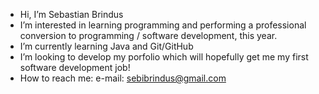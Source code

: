 - Hi, I’m Sebastian Brindus
- I’m interested in learning programming and performing a professional conversion to programming / software development, this year.
- I’m currently learning Java and Git/GitHub
- I’m looking to develop my porfolio which will hopefully get me my first software development job!
- How to reach me: e-mail: sebibrindus@gmail.com

<!---
sebibrindus/sebibrindus is a ✨ special ✨ repository because its `README.md` (this file) appears on your GitHub profile.
You can click the Preview link to take a look at your changes.
--->
